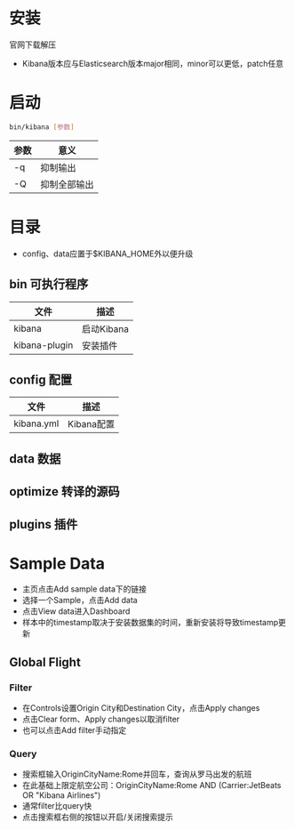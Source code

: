 # 安装
官网下载解压
* Kibana版本应与Elasticsearch版本major相同，minor可以更低，patch任意
# 启动
```sh
bin/kibana [参数]
```
参数|意义
-|-
-q|抑制输出
-Q|抑制全部输出
# 目录
* config、data应置于$KIBANA_HOME外以便升级
## bin 可执行程序
文件|描述
-|-
kibana|启动Kibana
kibana-plugin|安装插件
## config 配置
文件|描述
-|-
kibana.yml|Kibana配置
## data 数据
## optimize 转译的源码
## plugins 插件
# Sample Data
* 主页点击Add sample data下的链接
* 选择一个Sample，点击Add data
* 点击View data进入Dashboard
* 样本中的timestamp取决于安装数据集的时间，重新安装将导致timestamp更新
## Global Flight
### Filter
* 在Controls设置Origin City和Destination City，点击Apply changes
* 点击Clear form、Apply changes以取消filter
* 也可以点击Add filter手动指定
### Query
* 搜索框输入OriginCityName:Rome并回车，查询从罗马出发的航班
* 在此基础上限定航空公司：OriginCityName:Rome AND (Carrier:JetBeats OR "Kibana Airlines")
* 通常filter比query快
* 点击搜索框右侧的按钮以开启/关闭搜索提示
